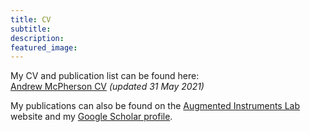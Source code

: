 ```yaml
---
title: CV
subtitle: 
description: 
featured_image: 
---
```


My CV and publication list can be found here:  
[Andrew McPherson CV](https://github.com/apmcpherson/apmcpherson.github.io/raw/master/docs/pdfs/mcpherson-cv.pdf) *(updated 31 May 2021)*

My publications can also be found on the [Augmented Instruments Lab](http://instrumentslab.org/publications/) website and my [Google Scholar profile](https://scholar.google.com/citations?user=9Je-3c4AAAAJ&hl=en).